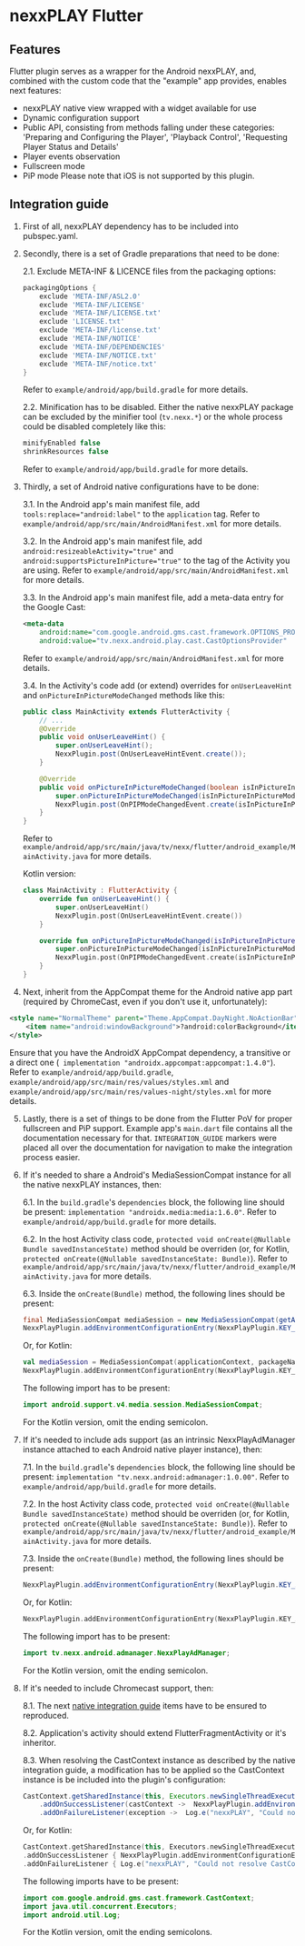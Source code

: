 # nexxPLAY Flutter

## Features

Flutter plugin serves as a wrapper for the Android nexxPLAY, and, combined with the custom code that the "example" app provides, enables next features:
- nexxPLAY native view wrapped with a widget available for use
- Dynamic configuration support
- Public API, consisting from methods falling under these categories: 'Preparing and Configuring the Player', 'Playback Control', 'Requesting Player Status and Details'
- Player events observation
- Fullscreen mode
- PiP mode
Please note that iOS is not supported by this plugin.

## Integration guide
1. First of all, nexxPLAY dependency has to be included into pubspec.yaml.

2. Secondly, there is a set of Gradle preparations that need to be done:

    2.1. Exclude META-INF & LICENCE files from the packaging options:
    ```groovy
    packagingOptions {
	    exclude 'META-INF/ASL2.0'
	    exclude 'META-INF/LICENSE'
	    exclude 'META-INF/LICENSE.txt'
	    exclude 'LICENSE.txt'
	    exclude 'META-INF/license.txt'
	    exclude 'META-INF/NOTICE'
	    exclude 'META-INF/DEPENDENCIES'
	    exclude 'META-INF/NOTICE.txt'
	    exclude 'META-INF/notice.txt'
    }
    ```
    Refer to `example/android/app/build.gradle` for more details.

    2.2. Minification has to be disabled. Either the native nexxPLAY package can be excluded by the minifier tool (`tv.nexx.*`) or the whole process could be disabled completely like this:
    ```groovy
    minifyEnabled false
    shrinkResources false
    ```
    Refer to `example/android/app/build.gradle` for more details.

3. Thirdly, a set of Android native configurations have to be done:

    3.1. In the Android app's main manifest file, add `tools:replace="android:label"` to the `application` tag.
    Refer to `example/android/app/src/main/AndroidManifest.xml` for more details.

    3.2. In the Android app's main manifest file, add `android:resizeableActivity="true"` and `android:supportsPictureInPicture="true"` to the tag of the Activity you are using. Refer to `example/android/app/src/main/AndroidManifest.xml` for more details.

    3.3. In the Android app's main manifest file, add a meta-data entry for the Google Cast:
    ```xml
    <meta-data
        android:name="com.google.android.gms.cast.framework.OPTIONS_PROVIDER_CLASS_NAME"
        android:value="tv.nexx.android.play.cast.CastOptionsProvider"  />
    ```
    Refer to `example/android/app/src/main/AndroidManifest.xml` for more details.

    3.4. In the Activity's code add (or extend) overrides for `onUserLeaveHint` and `onPictureInPictureModeChanged` methods like this:
    ```java
    public class MainActivity extends FlutterActivity {
        // ...
        @Override
        public void onUserLeaveHint() {
            super.onUserLeaveHint();
            NexxPlugin.post(OnUserLeaveHintEvent.create());
        }
    
        @Override
        public void onPictureInPictureModeChanged(boolean isInPictureInPictureMode, Configuration newConfig) {
            super.onPictureInPictureModeChanged(isInPictureInPictureMode, newConfig);
            NexxPlugin.post(OnPIPModeChangedEvent.create(isInPictureInPictureMode, newConfig));
        }
    }
    ```
    Refer to `example/android/app/src/main/java/tv/nexx/flutter/android_example/MainActivity.java` for more details.
    
    Kotlin version:
    ```kotlin
    class MainActivity : FlutterActivity {
        override fun onUserLeaveHint() {
            super.onUserLeaveHint()
            NexxPlugin.post(OnUserLeaveHintEvent.create())
        }

        override fun onPictureInPictureModeChanged(isInPictureInPictureMode: Boolean, newConfig: Configuration) {
            super.onPictureInPictureModeChanged(isInPictureInPictureMode, newConfig)
            NexxPlugin.post(OnPIPModeChangedEvent.create(isInPictureInPictureMode,newConfig))
        }
    }
    ```

4. Next, inherit from the AppCompat theme for the Android native app part (required by ChromeCast, even if you don't use it, unfortunately):
```xml
<style name="NormalTheme" parent="Theme.AppCompat.DayNight.NoActionBar">
    <item name="android:windowBackground">?android:colorBackground</item>
</style>
```
Ensure that you have the AndroidX AppCompat dependency, a transitive or a direct one (`
implementation "androidx.appcompat:appcompat:1.4.0"`). Refer to `example/android/app/build.gradle`, `example/android/app/src/main/res/values/styles.xml` and `example/android/app/src/main/res/values-night/styles.xml` for more details.

5. Lastly, there is a set of things to be done from the Flutter PoV for proper fullscreen and PiP support. Example app's `main.dart` file contains all the documentation necessary for that. `INTEGRATION_GUIDE` markers were placed all over the documentation for navigation to make the integration process easier.

6. If it's needed to share a Android's MediaSessionCompat instance for all the native nexxPLAY instances, then:

    6.1. In the `build.gradle`'s `dependencies` block, the following line should be present: `implementation "androidx.media:media:1.6.0"`. Refer to `example/android/app/build.gradle` for more details.

    6.2. In the host Activity class code, `protected void onCreate(@Nullable Bundle savedInstanceState)` method should be overriden (or, for Kotlin, `protected onCreate(@Nullable savedInstanceState: Bundle)`). Refer to `example/android/app/src/main/java/tv/nexx/flutter/android_example/MainActivity.java` for more details.

    6.3. Inside the `onCreate(Bundle)` method, the following lines should be present:
    ```java
    final MediaSessionCompat mediaSession = new MediaSessionCompat(getApplicationContext(), getPackageName());
    NexxPlayPlugin.addEnvironmentConfigurationEntry(NexxPlayPlugin.KEY_MEDIA_SESSION, mediaSession);
    ```
    Or, for Kotlin:
    ```kotlin
    val mediaSession = MediaSessionCompat(applicationContext, packageName)
    NexxPlayPlugin.addEnvironmentConfigurationEntry(NexxPlayPlugin.KEY_MEDIA_SESSION, mediaSession)
    ```
    The following import has to be present:
    ```java
    import android.support.v4.media.session.MediaSessionCompat;
    ```
    For the Kotlin version, omit the ending semicolon.

7. If it's needed to include ads support (as an intrinsic NexxPlayAdManager instance attached to each Android native player instance), then:

    7.1. In the `build.gradle`'s `dependencies` block, the following line should be present: `implementation "tv.nexx.android:admanager:1.0.00"`. Refer to `example/android/app/build.gradle` for more details.

    7.2. In the host Activity class code, `protected void onCreate(@Nullable Bundle savedInstanceState)` method should be overriden (or, for Kotlin, `protected onCreate(@Nullable savedInstanceState: Bundle)`). Refer to `example/android/app/src/main/java/tv/nexx/flutter/android_example/MainActivity.java` for more details.

    7.3. Inside the `onCreate(Bundle)` method, the following lines should be present:
    ```java
    NexxPlayPlugin.addEnvironmentConfigurationEntry(NexxPlayPlugin.KEY_AD_MANAGER, NexxPlayAdManager::new);
    ```
    Or, for Kotlin:
    ```kotlin
    NexxPlayPlugin.addEnvironmentConfigurationEntry(NexxPlayPlugin.KEY_AD_MANAGER, ::NexxPlayAdManager)
    ```
    The following import has to be present:
    ```java
    import tv.nexx.android.admanager.NexxPlayAdManager;
    ```
    For the Kotlin version, omit the ending semicolon.
8. If it's needed to include Chromecast support, then:

    8.1. The next [native integration guide](https://play.docs.nexx.cloud/native-players/nexxplay-for-android#chromecast) items have to be ensured to reproduced.

    8.2. Application's activity should extend FlutterFragmentActivity or it's inheritor.

    8.3. When resolving the CastContext instance as described by the native integration guide, a modification has to be applied so the CastContext instance is be included into the plugin's configuration:
    ```java
    CastContext.getSharedInstance(this, Executors.newSingleThreadExecutor())
        .addOnSuccessListener(castContext ->  NexxPlayPlugin.addEnvironmentConfigurationEntry(NexxPlayPlugin.KEY_CAST_CONTEXT, castContext))
        .addOnFailureListener(exception ->  Log.e("nexxPLAY", "Could not resolve CastContext", exception));
    ```
    Or, for Kotlin:
    ```kotlin
    CastContext.getSharedInstance(this, Executors.newSingleThreadExecutor())
    .addOnSuccessListener { NexxPlayPlugin.addEnvironmentConfigurationEntry(NexxPlayPlugin.KEY_CAST_CONTEXT, it) }
    .addOnFailureListener { Log.e("nexxPLAY", "Could not resolve CastContext", it) }
    ```
    The following imports have to be present:
    ```java
    import com.google.android.gms.cast.framework.CastContext;
    import java.util.concurrent.Executors;
    import android.util.Log;
    ```
    For the Kotlin version, omit the ending semicolons.